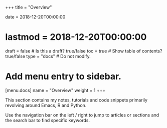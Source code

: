 +++
title = "Overview"

date = 2018-12-20T00:00:00
# lastmod = 2018-12-20T00:00:00

draft = false  # Is this a draft? true/false
toc = true  # Show table of contents? true/false
type = "docs"  # Do not modify.

# Add menu entry to sidebar.
[menu.docs]
  name = "Overview"
  weight = 1
+++

This section contains my notes, tutorials and code snippets primarily revolving around Emacs, R and Python.

Use the navigation bar on the left / right to jump to articles or sections and the  search bar to find specific keywords.
